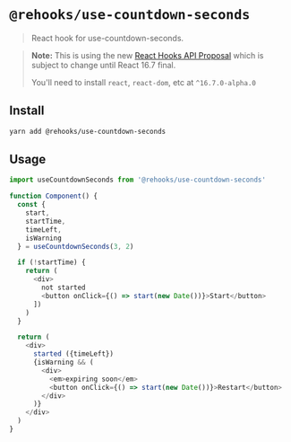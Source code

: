 # `@rehooks/use-countdown-seconds`

> React hook for use-countdown-seconds.

> **Note:** This is using the new [React Hooks API Proposal](https://reactjs.org/docs/hooks-intro.html)
> which is subject to change until React 16.7 final.
>
> You'll need to install `react`, `react-dom`, etc at `^16.7.0-alpha.0`

## Install

```sh
yarn add @rehooks/use-countdown-seconds
```

## Usage

```js
import useCountdownSeconds from '@rehooks/use-countdown-seconds'

function Component() {
  const {
    start,
    startTime,
    timeLeft,
    isWarning
  } = useCountdownSeconds(3, 2)

  if (!startTime) {
    return (
      <div>
        not started
        <button onClick={() => start(new Date())}>Start</button>
      ])
    )
  }

  return (
    <div>
      started ({timeLeft})
      {isWarning && (
        <div>
          <em>expiring soon</em>
          <button onClick={() => start(new Date())}>Restart</button>
        </div>
      )}
    </div>
  )
}
```
